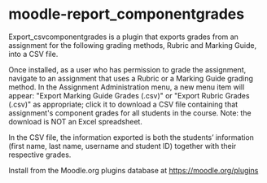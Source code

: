 moodle-report_componentgrades
=============================

Export_csvcomponentgrades is a plugin that exports grades from an assignment for the following grading methods, Rubric and Marking Guide, into a CSV file.

Once installed, as a user who has permission to grade the assignment, navigate to an assignment that uses a Rubric or a Marking Guide grading method. In the Assignment Administration menu, a new menu item will appear: "Export Marking Guide Grades (.csv)" or "Export Rubric Grades (.csv)" as appropriate; click it to download a CSV file containing that assignment's component grades for all students in the course. Note: the download is NOT an Excel spreadsheet. 

In the CSV file, the information exported is both the students’ information (first name, last name, username and student ID) together with their respective grades. 


Install from the Moodle.org plugins database at
https://moodle.org/plugins
